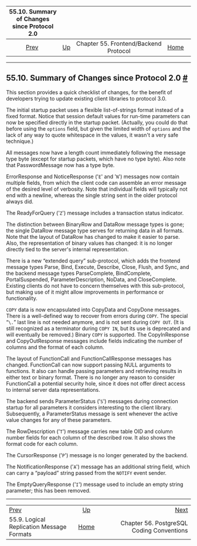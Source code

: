 

|                          55.10. Summary of Changes since Protocol 2.0                         |                                                             |                                       |                                                       |                                                                  |
| :-------------------------------------------------------------------------------------------: | :---------------------------------------------------------- | :-----------------------------------: | ----------------------------------------------------: | ---------------------------------------------------------------: |
| [Prev](protocol-logicalrep-message-formats.html "55.9. Logical Replication Message Formats")  | [Up](protocol.html "Chapter 55. Frontend/Backend Protocol") | Chapter 55. Frontend/Backend Protocol | [Home](index.html "PostgreSQL 17devel Documentation") |  [Next](source.html "Chapter 56. PostgreSQL Coding Conventions") |

***

## 55.10. Summary of Changes since Protocol 2.0 [#](#PROTOCOL-CHANGES)

This section provides a quick checklist of changes, for the benefit of developers trying to update existing client libraries to protocol 3.0.

The initial startup packet uses a flexible list-of-strings format instead of a fixed format. Notice that session default values for run-time parameters can now be specified directly in the startup packet. (Actually, you could do that before using the `options` field, but given the limited width of `options` and the lack of any way to quote whitespace in the values, it wasn't a very safe technique.)

All messages now have a length count immediately following the message type byte (except for startup packets, which have no type byte). Also note that PasswordMessage now has a type byte.

ErrorResponse and NoticeResponse ('`E`' and '`N`') messages now contain multiple fields, from which the client code can assemble an error message of the desired level of verbosity. Note that individual fields will typically not end with a newline, whereas the single string sent in the older protocol always did.

The ReadyForQuery ('`Z`') message includes a transaction status indicator.

The distinction between BinaryRow and DataRow message types is gone; the single DataRow message type serves for returning data in all formats. Note that the layout of DataRow has changed to make it easier to parse. Also, the representation of binary values has changed: it is no longer directly tied to the server's internal representation.

There is a new “extended query” sub-protocol, which adds the frontend message types Parse, Bind, Execute, Describe, Close, Flush, and Sync, and the backend message types ParseComplete, BindComplete, PortalSuspended, ParameterDescription, NoData, and CloseComplete. Existing clients do not have to concern themselves with this sub-protocol, but making use of it might allow improvements in performance or functionality.

`COPY` data is now encapsulated into CopyData and CopyDone messages. There is a well-defined way to recover from errors during `COPY`. The special “`\.`” last line is not needed anymore, and is not sent during `COPY OUT`. (It is still recognized as a terminator during `COPY IN`, but its use is deprecated and will eventually be removed.) Binary `COPY` is supported. The CopyInResponse and CopyOutResponse messages include fields indicating the number of columns and the format of each column.

The layout of FunctionCall and FunctionCallResponse messages has changed. FunctionCall can now support passing NULL arguments to functions. It also can handle passing parameters and retrieving results in either text or binary format. There is no longer any reason to consider FunctionCall a potential security hole, since it does not offer direct access to internal server data representations.

The backend sends ParameterStatus ('`S`') messages during connection startup for all parameters it considers interesting to the client library. Subsequently, a ParameterStatus message is sent whenever the active value changes for any of these parameters.

The RowDescription ('`T`') message carries new table OID and column number fields for each column of the described row. It also shows the format code for each column.

The CursorResponse ('`P`') message is no longer generated by the backend.

The NotificationResponse ('`A`') message has an additional string field, which can carry a “payload” string passed from the `NOTIFY` event sender.

The EmptyQueryResponse ('`I`') message used to include an empty string parameter; this has been removed.

***

|                                                                                               |                                                             |                                                                  |
| :-------------------------------------------------------------------------------------------- | :---------------------------------------------------------: | ---------------------------------------------------------------: |
| [Prev](protocol-logicalrep-message-formats.html "55.9. Logical Replication Message Formats")  | [Up](protocol.html "Chapter 55. Frontend/Backend Protocol") |  [Next](source.html "Chapter 56. PostgreSQL Coding Conventions") |
| 55.9. Logical Replication Message Formats                                                     |    [Home](index.html "PostgreSQL 17devel Documentation")    |                        Chapter 56. PostgreSQL Coding Conventions |
